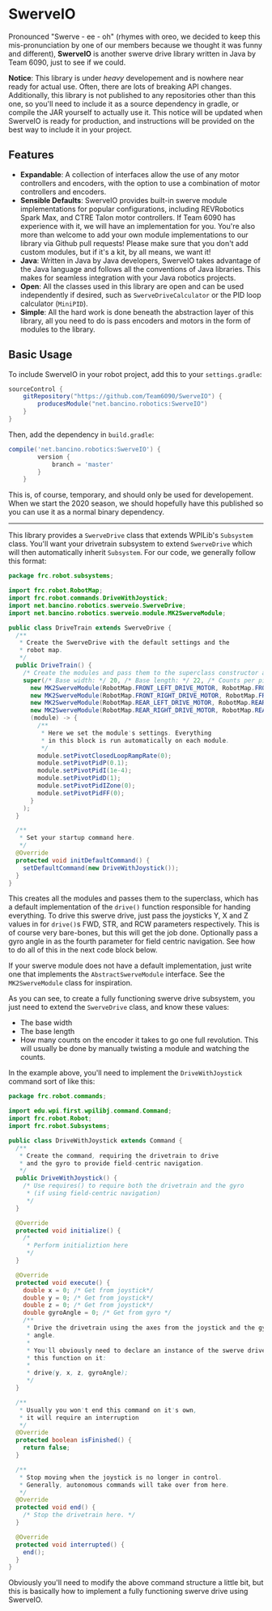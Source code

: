 # SwerveIO
Pronounced "Swerve - ee - oh" (rhymes with oreo, we decided to keep this mis-pronunciation by one of our members because we thought it was funny and different), **SwerveIO** is another swerve drive library written in Java by Team 6090, just to see if we could.

**Notice**: This library is under *heavy* developement and is nowhere near ready for actual use. Often, there are lots of breaking API changes. Additionally, this library is not published to any repositories other than this one, so you'll need to include it as a source dependency in gradle, or compile the JAR yourself to actually use it. This notice will be updated when SwerveIO is ready for production, and instructions will be provided on the best way to include it in your project.

## Features
- **Expandable**: A collection of interfaces allow the use of any motor controllers and encoders, with the option to use a combination of motor controllers and encoders.
- **Sensible Defaults**: SwerveIO provides built-in swerve module implementations for popular configurations, including REVRobotics Spark Max, and CTRE Talon motor controllers. If Team 6090 has experience with it, we will have an implementation for you. You're also more than welcome to add your own module implementations to our library via Github pull requests! Please make sure that you don't add custom modules, but if it's a kit, by all means, we want it!
- **Java**: Written in Java by Java developers, SwerveIO takes advantage of the Java language and follows all the conventions of Java libraries. This makes for seamless integration with your Java robotics projects.
- **Open**: All the classes used in this library are open and can be used independently if desired, such as `SwerveDriveCalculator` or the PID loop calculator (`MiniPID`).
- **Simple**: All the hard work is done beneath the abstraction layer of this library, all you need to do is pass encoders and motors in the form of modules to the library.

## Basic Usage
To include SwerveIO in your robot project, add this to your `settings.gradle`:

```groovy
sourceControl {
    gitRepository("https://github.com/Team6090/SwerveIO") {
        producesModule("net.bancino.robotics:SwerveIO")
    }
}
```

Then, add the dependency in `build.gradle`:

```groovy
compile('net.bancino.robotics:SwerveIO') {
        version {
            branch = 'master'
        }
    }
```
This is, of course, temporary, and should only be used for developement. When we start the 2020 season, we should hopefully have this published so you can use it as a normal binary dependency.


----

This library provides a `SwerveDrive` class that extends WPILib's `Subsystem` class. You'll want your drivetrain subsystem to extend `SwerveDrive` which will then automatically inherit `Subsystem`. For our code, we generally follow this format:

```java
package frc.robot.subsystems;

import frc.robot.RobotMap;
import frc.robot.commands.DriveWithJoystick;
import net.bancino.robotics.swerveio.SwerveDrive;
import net.bancino.robotics.swerveio.module.MK2SwerveModule;

public class DriveTrain extends SwerveDrive {
  /**
   * Create the SwerveDrive with the default settings and the
   * robot map.
   */
  public DriveTrain() {
    /* Create the modules and pass them to the superclass constructor along with the base dimensions. */
    super(/* Base width: */ 20, /* Base length: */ 22, /* Counts per pivot revolution: */ 360,
      new MK2SwerveModule(RobotMap.FRONT_LEFT_DRIVE_MOTOR, RobotMap.FRONT_LEFT_PIVOT_MOTOR, RobotMap.FRONT_LEFT_ANALOG_ENCODER),
      new MK2SwerveModule(RobotMap.FRONT_RIGHT_DRIVE_MOTOR, RobotMap.FRONT_RIGHT_PIVOT_MOTOR, RobotMap.FRONT_RIGHT_ANALOG_ENCODER),
      new MK2SwerveModule(RobotMap.REAR_LEFT_DRIVE_MOTOR, RobotMap.REAR_LEFT_PIVOT_MOTOR, RobotMap.REAR_LEFT_ANALOG_ENCODER),
      new MK2SwerveModule(RobotMap.REAR_RIGHT_DRIVE_MOTOR, RobotMap.REAR_RIGHT_PIVOT_MOTOR, RobotMap.REAR_RIGHT_ANALOG_ENCODER),
      (module) -> {
        /**
         * Here we set the module's settings. Everything
         * in this block is run automatically on each module.
         */
        module.setPivotClosedLoopRampRate(0);
        module.setPivotPidP(0.1);
        module.setPivotPidI(1e-4);
        module.setPivotPidD(1);
        module.setPivotPidIZone(0);
        module.setPivotPidFF(0);
      }
    );
  }

  /**
   * Set your startup command here.
   */
  @Override
  protected void initDefaultCommand() {
    setDefaultCommand(new DriveWithJoystick());
  }
}
```
This creates all the modules and passes them to the superclass, which has a default implementation of the `drive()` function responsible for handing everything. To drive this swerve drive, just pass the joysticks Y, X and Z values in for `drive()`s FWD, STR, and RCW parameters respectively. This is of course very bare-bones, but this will get the job done. Optionally pass a gyro angle in as the fourth parameter for field centric navigation. See how to do all of this in the next code block below.

If your swerve module does not have a default implementation, just write one that implements the `AbstractSwerveModule` interface. See the `MK2SwerveModule` class for inspiration.

As you can see, to create a fully functioning swerve drive subsystem, you just need to extend the `SwerveDrive` class, and know these values:
- The base width
- The base length
- How many counts on the encoder it takes to go one full revolution. This will usually be done by manually twisting a module and watching the counts.

In the example above, you'll need to implement the `DriveWithJoystick` command sort of like this:

```java
package frc.robot.commands;

import edu.wpi.first.wpilibj.command.Command;
import frc.robot.Robot;
import frc.robot.Subsystems;

public class DriveWithJoystick extends Command {
  /**
   * Create the command, requiring the drivetrain to drive
   * and the gyro to provide field-centric navigation.
   */
  public DriveWithJoystick() {
    /* Use requires() to require both the drivetrain and the gyro 
     * (if using field-centric navigation) 
     */
  }

  @Override
  protected void initialize() {
    /*
     * Perform initializtion here
     */
  }

  @Override
  protected void execute() {
    double x = 0; /* Get from joystick*/
    double y = 0; /* Get from joystick*/
    double z = 0; /* Get from joystick*/
    double gyroAngle = 0; /* Get from gyro */
    /**
     * Drive the drivetrain using the axes from the joystick and the gyro
     * angle.
     * 
     * You'll obviously need to declare an instance of the swerve drive somewhere, then call
     * this function on it:
     * 
     * drive(y, x, z, gyroAngle);
     */
  }

  /**
   * Usually you won't end this command on it's own,
   * it will require an interruption
   */
  @Override
  protected boolean isFinished() {
    return false;
  }

  /**
   * Stop moving when the joystick is no longer in control.
   * Generally, autonomous commands will take over from here.
   */
  @Override
  protected void end() {
    /* Stop the drivetrain here. */
  }

  @Override
  protected void interrupted() {
    end();
  }
}

```
Obviously you'll need to modify the above command structure a little bit, but this is basically how to implement a fully functioning swerve drive using SwerveIO.